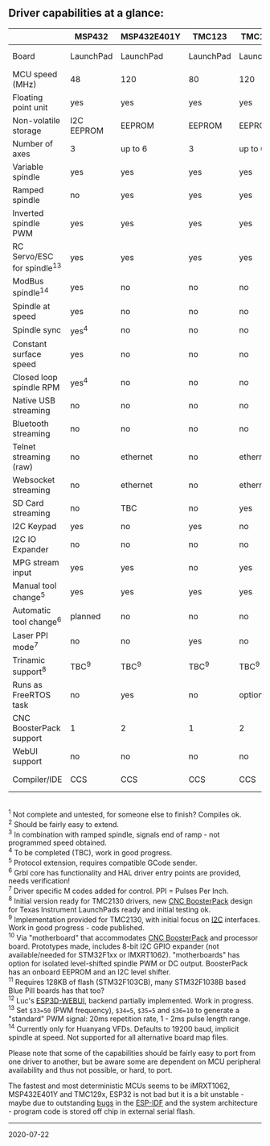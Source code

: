 ## Driver capabilities at a glance:

|                         | MSP432   | MSP432E401Y |TMC123  | TMC129x | MSP430F5529 | PSoC&nbsp;5 | ESP32 | SAMD21 | LPC1768/1769<sup>1</sup> | STM32F1xx<sup>11</sup> | STM32F4xx | SAM3X8E |IMXRT1062|
|-------------------------|----------|-------------|--------|---------|-------------|--------|-------|-------|---------|---------|---------|---------|---------|
| Board                   | LaunchPad| LaunchPad   | LaunchPad | LaunchPad| LaunchPad | CY8CKIT-059 |     | MKRZERO| Re-Arm | Bluepill| Blackpill| Due| Teensy 4|
| MCU speed \(MHz\)       | 48       | 120         | 80     | 120     | 25 \(16 bit\)| 80    | 2x240 | 48    | 100/120 | 72      | 84/100  | 84      | 600     |
| Floating point unit     | yes      | yes         | yes    | yes     | no          | no     | yes   | no    | no      | no      | yes     | no      | yes     |
| Non-volatile storage    | I2C EEPROM | EEPROM    | EEPROM | EEPROM  | I2C EEPROM |  EEPROM | Flash/I2C EEPROM | Flash/I2C EEPROM | Flash/I2C EEPROM| Flash/I2C EEPROM| Flash | Flash | Flash/I2C EEPROM|
| Number of axes          | 3        | up to 6     | 3      | up to 6 | 3           | 3<sup>2</sup> | 3 | 3  | up to 5 | up to 6 | up to 6 | up to 6 | up to 5 |
| Variable spindle        | yes      | yes         | yes    | yes     | yes         | yes    | yes   | yes   | yes     | yes     | yes     | yes     | yes     |
| Ramped spindle          | no       | yes         | yes    | yes     | no          | no     | yes   | no    | no      | no      | no      | no      | no      |
| Inverted spindle PWM    | yes      | yes         | yes    | yes     | yes         | no     | yes   | no    | no      | yes     | no      | no      | no      |
| RC Servo/ESC for spindle<sup>13</sup> | yes | yes | yes   | yes     | yes         | no     | yes   | yes   | yes     | yes     | yes     | yes     | ?       |
| ModBus spindle<sup>14</sup> | yes  | no          | no     | no      | no          | no     | yes   | no    | no      | no      | no      | no      | yes     |
| Spindle at speed        | yes      | no          | no     | no      | no          | no     | yes<sup>3</sup> | no    | no      | no      | no      | no      |
| Spindle sync            | yes<sup>4</sup> | no   | no     | no      | no          | no     | no    | no    | no      | no      | no      | no      | no      |
| Constant surface speed  | yes      | no          | no     | no      | no          | no     | no    | no    | no      | no      | no      | no      | no      |
| Closed loop spindle RPM | yes<sup>4</sup> | no   | no     | no      | no          | no     | no    | no    | no      | no      | no      | no      | no      |
| Native USB streaming    | no       | no          | no     | no      | no          | no     | no    | yes   | yes?    | yes     | yes     | yes     | yes     |
| Bluetooth streaming     | no       | no          | no     | no      | no          | no     | yes   | no    | no      | no      | no      | no      | no      |
| Telnet streaming \(raw\)| no       | ethernet    | no     | ethernet| no          | no     | wifi  | no    | no      | no      | no      | no      | no      |
| Websocket streaming     | no       | ethernet    | no     | ethernet| no          | no     | wifi  | no    | no      | no      | no      | no      | no      |
| SD Card streaming       | no       | TBC         | no     | yes     | no          | no     | yes   | yes   | yes     | yes     | no      | no      | TBC     |
| I2C Keypad              | yes      | no          | yes    | no      | no          | yes    | yes   | yes   | no      | yes     | no      | no      | TBC     |
| I2C IO Expander         | no       | no          | no     | no      | no          | no     | yes   | yes   | no      | no      | no      | no      | no      |
| MPG stream input        | yes      | yes         | no     | yes     | no          | no     | no    | no    | no      | no      | no      | no      | TBC     |
| Manual tool change<sup>5</sup> |yes| yes         | yes    | yes     | no          | yes    | yes   | yes   | yes     | yes     | no      | yes     | yes     |
| Automatic tool change<sup>6</sup> | planned| no  | no     | no      | no          | no     | no    | no    | no      | no      | no      | no      | no      |
| Laser PPI mode<sup>7</sup>| no     | no          | yes    | no      | no          | no     | no    | no    | no      | no      | no      | no      | no      |
| Trinamic support<sup>8</sup> | TBC<sup>9</sup> | TBC<sup>9</sup> | TBC<sup>9</sup>| TBC<sup>9</sup> | no | no | TBC<sup>9</sup> | TBC<sup>9</sup> | no | TBC<sup>9</sup> | TBC<sup>9</sup> | TBC<sup>9</sup> | TBC<sup>9</sup> |
| Runs as FreeRTOS task   | no       | yes         | no     | option  | no          | no     | yes   | no    | no      | no      | no      | no      | no      |
| CNC BoosterPack support | 1        | 2           | 1      | 2       | 1           | no     | yes<sup>10</sup> | yes<sup>10</sup> | no | yes<sup>10</sup> | no      | no      | yes<sup>10</sup> |
| WebUI support           | no       | no          | no     | no      | no          | no     | yes<sup>12</sup> | no  | no  | no | no      | no      | no      |
| Compiler/IDE            | CCS      | CCS         | CCS    | CCS     | CCS         | PSOC Creator | ESP IDF | Arduino | MCUExpresso | STMCubeIDE | STMCubeIDE | Arduino | Arduino |

<br><sup>1</sup> Not complete and untested, for someone else to finish? Compiles ok.
<br><sup>2</sup> Should be fairly easy to extend.
<br><sup>3</sup> In combination with ramped spindle, signals end of ramp - not programmed speed obtained.
<br><sup>4</sup> To be completed \(TBC\), work in good progress.
<br><sup>5</sup> Protocol extension, requires compatible GCode sender.
<br><sup>6</sup> Grbl core has functionality and HAL driver entry points are provided, needs verification!
<br><sup>7</sup> Driver specific M codes added for control. PPI = Pulses Per Inch.
<br><sup>8</sup> Initial version ready for TMC2130 drivers, new [CNC BoosterPack](https://github.com/terjeio/CNC_Boosterpack) design for Texas Instrument LaunchPads ready and initial testing ok.
<br><sup>9</sup> Implementation provided for TMC2130, with initial focus on [I2C](https://github.com/terjeio/Trinamic_TMC2130_I2C_SPI_Bridge) interfaces. Work in good progress - code published.
<br><sup>10</sup> Via "motherboard" that accommodates [CNC BoosterPack](https://github.com/terjeio/CNC_Boosterpack) and processor board. Prototypes made, includes 8-bit I2C GPIO expander \(not available/needed for STM32F1xx or IMXRT1062\). "motherboards" has option for isolated level-shifted spindle PWM or DC output.  BoosterPack has an onboard EEPROM and an I2C level shifter.
<br><sup>11</sup> Requires 128KB of flash \(STM32F103CB\), many STM32F1038B based Blue Pill boards has that too?
<br><sup>12</sup> Luc's [ESP3D-WEBUI](https://github.com/luc-github/ESP3D-webui), backend partially implemented. Work in progress. 
<br><sup>13</sup> Set `$33=50` (PWM frequency), `$34=5`, `$35=5` and `$36=10` to generate a "standard" PWM signal: 20ms repetition rate, 1 - 2ms pulse length range. 
<br><sup>14</sup> Currently only for Huanyang VFDs. Defaults to 19200 baud, implicit spindle at speed. Not supported for all alternative board map files. 

Please note that some of the capabilities should be fairly easy to port from one driver to another, but be aware some are dependent on MCU peripheral availability and thus not possible, or hard, to port.

The fastest and most deterministic MCUs seems to be iMRXT1062, MSP432E401Y and TMC129x, ESP32 is not bad but it is a bit unstable - maybe due to outstanding [bugs](https://github.com/espressif/esp-idf/issues) in the [ESP-IDF](https://github.com/espressif/esp-idf) and the system architecture - program code is stored off chip in external serial flash.

---
2020-07-22
